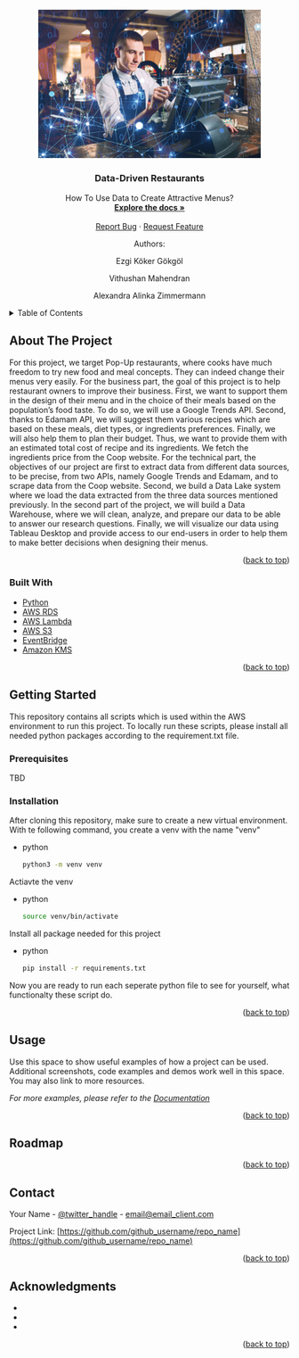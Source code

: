<div id="top"></div>

<!-- PROJECT LOGO -->
<br />
<div align="center">
  <a href="https://images.squarespace-cdn.com/content/v1/56a2785c69a91af45e06a188/1581615748179-ZXXCWKV497XS67HBIKTI/Restaurant-BigData-Sales.png?format=1500w">
    <img src="Logo.png" alt="Logo" width="400">
  </a>

<h3 align="center">Data-Driven Restaurants</h3>

  <p align="center">
    How To Use Data to Create Attractive Menus?
    <br />
    <a href="https://github.com/vithu92/deep_divers"><strong>Explore the docs »</strong></a>
    <br />
    <br />
    <a href="https://github.com/vithu92/deep_divers/issues">Report Bug</a>
    ·
    <a href="https://github.com/vithu92/deep_divers/issues">Request Feature</a>
    <br />
    <p>Authors:</p>
    <p>Ezgi Köker Gökgöl</p>
    <p>Vithushan Mahendran</p>
    <p>Alexandra Alinka Zimmermann</p>
  </p>
</div>



<!-- TABLE OF CONTENTS -->
<details>
  <summary>Table of Contents</summary>
  <ol>
    <li>
      <a href="#about-the-project">About The Project</a>
      <ul>
        <li><a href="#built-with">Built With</a></li>
      </ul>
    </li>
    <li>
      <a href="#getting-started">Getting Started</a>
      <ul>
        <li><a href="#prerequisites">Prerequisites</a></li>
        <li><a href="#installation">Installation</a></li>
      </ul>
    </li>
    <li><a href="#usage">Usage</a></li>
    <li><a href="#roadmap">Roadmap</a></li>
    <li><a href="#contributing">Contributing</a></li>
    <li><a href="#license">License</a></li>
    <li><a href="#contact">Contact</a></li>
    <li><a href="#acknowledgments">Acknowledgments</a></li>
  </ol>
</details>



<!-- ABOUT THE PROJECT -->
## About The Project

For this project, we target Pop-Up restaurants, where cooks have much freedom to try new food and meal concepts. They can indeed change their menus very easily.
For the business part, the goal of this project is to help restaurant owners to improve their business. First, we want to support them in the design of their menu and in the choice of their meals based on the population’s food taste. To do so, we will use a Google Trends API. Second, thanks to Edamam API, we will suggest them various recipes which are based on these meals, diet types, or ingredients preferences. Finally, we will also help them to plan their budget. Thus, we want to provide them with an estimated total cost of recipe and its ingredients. We fetch the ingredients price from the Coop website.
For the technical part, the objectives of our project are first to extract data from different data sources, to be precise, from two APIs, namely Google Trends and Edamam, and to scrape data from the Coop website. Second, we build a Data Lake system where we load the data extracted from the three data sources mentioned previously. In the second part of the project, we will build a Data Warehouse, where we will clean, analyze, and prepare our data to be able to answer our research questions. Finally, we will visualize our data using Tableau Desktop and provide access to our end-users in order to help them to make better decisions when designing their menus.


<p align="right">(<a href="#top">back to top</a>)</p>



### Built With

* [Python](https://www.python.org/)
* [AWS RDS](https://aws.amazon.com/rds/)
* [AWS Lambda](https://docs.aws.amazon.com/lambda/index.html)
* [AWS S3](https://aws.amazon.com/de/s3/)
* [EventBridge](https://aws.amazon.com/de/eventbridge/)
* [Amazon KMS](https://aws.amazon.com/de/kms/)


<p align="right">(<a href="#top">back to top</a>)</p>



<!-- GETTING STARTED -->
## Getting Started

This repository contains all scripts which is used within the AWS environment to run this project. To locally run these scripts, please install all needed python packages according to the requirement.txt file.

### Prerequisites

TBD
### Installation
After cloning this repository, make sure to create a new virtual environment.
With te following command, you create a venv with the name "venv"
* python
  ```sh
  python3 -m venv venv
  ```
Actiavte the venv 
* python
  ```sh
  source venv/bin/activate
  ```
Install all package needed for this project
* python
  ```sh
  pip install -r requirements.txt
  ```

Now you are ready to run each seperate python file to see for yourself, what functionalty these script do.
<p align="right">(<a href="#top">back to top</a>)</p>



<!-- USAGE EXAMPLES -->
## Usage

Use this space to show useful examples of how a project can be used. Additional screenshots, code examples and demos work well in this space. You may also link to more resources.

_For more examples, please refer to the [Documentation](https://example.com)_

<p align="right">(<a href="#top">back to top</a>)</p>



<!-- ROADMAP -->
## Roadmap



<p align="right">(<a href="#top">back to top</a>)</p>



<!-- CONTACT -->
## Contact

Your Name - [@twitter_handle](https://twitter.com/twitter_handle) - email@email_client.com

Project Link: [https://github.com/github_username/repo_name](https://github.com/github_username/repo_name)

<p align="right">(<a href="#top">back to top</a>)</p>



<!-- ACKNOWLEDGMENTS -->
## Acknowledgments

* []()
* []()
* []()

<p align="right">(<a href="#top">back to top</a>)</p>
